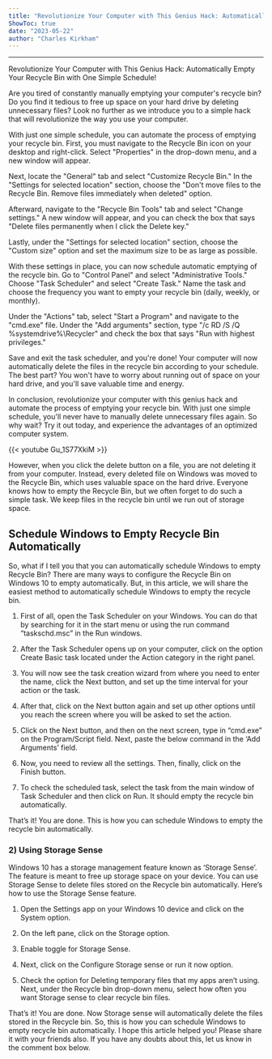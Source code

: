 ```yaml
---
title: "Revolutionize Your Computer with This Genius Hack: Automatically Empty Your Recycle Bin with One Simple Schedule!"
ShowToc: true 
date: "2023-05-22"
author: "Charles Kirkham"
---
```

*****
Revolutionize Your Computer with This Genius Hack: Automatically Empty Your Recycle Bin with One Simple Schedule!

Are you tired of constantly manually emptying your computer's recycle bin? Do you find it tedious to free up space on your hard drive by deleting unnecessary files? Look no further as we introduce you to a simple hack that will revolutionize the way you use your computer.

With just one simple schedule, you can automate the process of emptying your recycle bin. First, you must navigate to the Recycle Bin icon on your desktop and right-click. Select "Properties" in the drop-down menu, and a new window will appear. 

Next, locate the "General" tab and select "Customize Recycle Bin." In the "Settings for selected location" section, choose the "Don't move files to the Recycle Bin. Remove files immediately when deleted" option.

Afterward, navigate to the "Recycle Bin Tools" tab and select "Change settings." A new window will appear, and you can check the box that says "Delete files permanently when I click the Delete key." 

Lastly, under the "Settings for selected location" section, choose the "Custom size" option and set the maximum size to be as large as possible. 

With these settings in place, you can now schedule automatic emptying of the recycle bin. Go to "Control Panel" and select "Administrative Tools." Choose "Task Scheduler" and select "Create Task." Name the task and choose the frequency you want to empty your recycle bin (daily, weekly, or monthly). 

Under the "Actions" tab, select "Start a Program" and navigate to the "cmd.exe" file. Under the "Add arguments" section, type "/c RD /S /Q %systemdrive%\Recycler" and check the box that says "Run with highest privileges." 

Save and exit the task scheduler, and you're done! Your computer will now automatically delete the files in the recycle bin according to your schedule. The best part? You won't have to worry about running out of space on your hard drive, and you'll save valuable time and energy.

In conclusion, revolutionize your computer with this genius hack and automate the process of emptying your recycle bin. With just one simple schedule, you'll never have to manually delete unnecessary files again. So why wait? Try it out today, and experience the advantages of an optimized computer system.

{{< youtube Gu_1S77XkiM >}} 



However, when you click the delete button on a file, you are not deleting it from your computer. Instead, every deleted file on Windows was moved to the Recycle Bin, which uses valuable space on the hard drive.
Everyone knows how to empty the Recycle Bin, but we often forget to do such a simple task. We keep files in the recycle bin until we run out of storage space.

 
## Schedule Windows to Empty Recycle Bin Automatically


So, what if I tell you that you can automatically schedule Windows to empty Recycle Bin? There are many ways to configure the Recycle Bin on Windows 10 to empty automatically.
But, in this article, we will share the easiest method to automatically schedule Windows to empty the recycle bin.
1. First of all, open the Task Scheduler on your Windows. You can do that by searching for it in the start menu or using the run command “taskschd.msc” in the Run windows.

2. After the Task Scheduler opens up on your computer, click on the option Create Basic task located under the Action category in the right panel.

3. You will now see the task creation wizard from where you need to enter the name, click the Next button, and set up the time interval for your action or the task.

4. After that, click on the Next button again and set up other options until you reach the screen where you will be asked to set the action.

5. Click on the Next button, and then on the next screen, type in “cmd.exe” on the Program/Script field. Next, paste the below command in the ‘Add Arguments’ field.

6. Now, you need to review all the settings. Then, finally, click on the Finish button.

7. To check the scheduled task, select the task from the main window of Task Scheduler and then click on Run. It should empty the recycle bin automatically.

That’s it! You are done. This is how you can schedule Windows to empty the recycle bin automatically.

 
### 2) Using Storage Sense


Windows 10 has a storage management feature known as ‘Storage Sense’. The feature is meant to free up storage space on your device. You can use Storage Sense to delete files stored on the Recycle bin automatically. Here’s how to use the Storage Sense feature.
1. Open the Settings app on your Windows 10 device and click on the System option.

2. On the left pane, click on the Storage option.

3. Enable toggle for Storage Sense.
4. Next, click on the Configure Storage sense or run it now option.

5. Check the option for Deleting temporary files that my apps aren’t using. Next, under the Recycle bin drop-down menu, select how often you want Storage sense to clear recycle bin files.

That’s it! You are done. Now Storage sense will automatically delete the files stored in the Recycle bin.
So, this is how you can schedule Windows to empty recycle bin automatically. I hope this article helped you! Please share it with your friends also. If you have any doubts about this, let us know in the comment box below.





